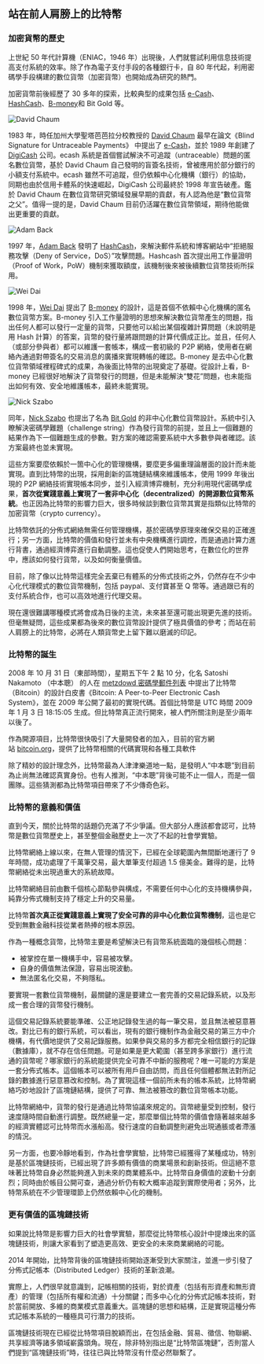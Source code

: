 ## 站在前人肩膀上的比特幣

### 加密貨幣的歷史

上世紀 50 年代計算機（ENIAC，1946 年）出現後，人們就嘗試利用信息技術提高支付系統的效率。除了作為電子支付手段的各種銀行卡，自 80 年代起，利用密碼學手段構建的數位貨幣（加密貨幣）也開始成為研究的熱門。

加密貨幣前後經歷了 30 多年的探索，比較典型的成果包括 [e-Cash](http://www.hit.bme.hu/~buttyan/courses/BMEVIHIM219/2009/Chaum.BlindSigForPayment.1982.PDF)、[HashCash](http://en.wikipedia.org/wiki/Hashcash)、[B-money](http://www.weidai.com/bmoney.txt)和 Bit Gold 等。

![David Chaum](_images/David_Chaum.png)

1983 年，時任加州大學聖塔芭芭拉分校教授的 [David Chaum](https://en.wikipedia.org/wiki/David_Chaum) 最早在論文《Blind Signature for Untraceable Payments》 中提出了 [e-Cash](http://www.hit.bme.hu/~buttyan/courses/BMEVIHIM219/2009/Chaum.BlindSigForPayment.1982.PDF)，並於 1989 年創建了 [DigiCash](https://en.wikipedia.org/wiki/Digicash) 公司。ecash 系統是首個嘗試解決不可追蹤（untraceable）問題的匿名數位貨幣，基於 David Chaum 自己發明的盲簽名技術，曾被應用於部分銀行的小額支付系統中。ecash 雖然不可追蹤，但仍依賴中心化機構（銀行）的協助，同期也由於信用卡體系的快速崛起，DigiCash 公司最終於 1998 年宣告破產。鑑於 David Chaum 在數位貨幣研究領域發展早期的貢獻，有人認為他是“數位貨幣之父”。值得一提的是，David Chaum 目前仍活躍在數位貨幣領域，期待他能做出更重要的貢獻。

![Adam Back](_images/Adam_Back.png)

1997 年，[Adam Back](https://en.wikipedia.org/wiki/Adam_Back) 發明了 [HashCash](http://en.wikipedia.org/wiki/Hashcash)，來解決郵件系統和博客網站中“拒絕服務攻擊（Deny of Service，DoS）”攻擊問題。Hashcash 首次提出用工作量證明（Proof of Work，PoW）機制來獲取額度，該機制後來被後續數位貨幣技術所採用。

![Wei Dai](_images/Wei_Dai.png)

1998 年，[Wei Dai](http://www.weidai.com) 提出了 [B-money](http://www.weidai.com/bmoney.txt) 的設計，這是首個不依賴中心化機構的匿名數位貨幣方案。B-money 引入工作量證明的思想來解決數位貨幣產生的問題，指出任何人都可以發行一定量的貨幣，只要他可以給出某個複雜計算問題（未說明是用 Hash 計算）的答案，貨幣的發行量將跟問題的計算代價成正比。並且，任何人（或部分參與者）都可以維護一套帳本，構成一套初級的 P2P 網絡，使用者在網絡內通過對帶簽名的交易消息的廣播來實現轉帳的確認。B-money 是去中心化數位貨幣領域裡程碑式的成果，為後面比特幣的出現奠定了基礎。從設計上看，B-money 已經很好地解決了貨幣發行的問題，但是未能解決“雙花”問題，也未能指出如何有效、安全地維護帳本，最終未能實現。

![Nick Szabo](_images/Nick_Szabo.png)

同年，[Nick Szabo](http://szabo.best.vwh.net/) 也提出了名為 [Bit Gold](https://unenumerated.blogspot.com/2005/12/bit-gold.html) 的非中心化數位貨幣設計。系統中引入瞭解決密碼學難題（challenge string）作為發行貨幣的前提，並且上一個難題的結果作為下一個難題生成的參數。對方案的確認需要系統中大多數參與者確認。該方案最終也並未實現。

這些方案要麼依賴於一箇中心化的管理機構，要麼更多偏重理論層面的設計而未能實現。直到比特幣的出現，採用創新的區塊鏈結構來維護帳本，使用 1999 年後出現的 P2P 網絡技術實現帳本同步，並引入經濟博弈機制，充分利用現代密碼學成果，**首次從實踐意義上實現了一套非中心化（decentralized）的開源數位貨幣系統**。也正因為比特幣的影響力巨大，很多時候談到數位貨幣其實是指類似比特幣的加密貨幣（crypto currency）。

比特幣依託的分佈式網絡無需任何管理機構，基於密碼學原理來確保交易的正確進行；另一方面，比特幣的價值和發行並未有中央機構進行調控，而是通過計算力進行背書，通過經濟博弈進行自動調整。這也促使人們開始思考，在數位化的世界中，應該如何發行貨幣，以及如何衡量價值。

目前，除了像以比特幣這樣完全丟棄已有體系的分佈式技術之外，仍然存在不少中心化代理模式的數位貨幣機制，包括 paypal、支付寶甚至 Q 幣等。通過跟已有的支付系統合作，也可以高效地進行代理交易。

現在還很難講哪種模式將會成為日後的主流，未來甚至還可能出現更先進的技術。但毫無疑問，這些成果都為後來的數位貨幣設計提供了極具價值的參考；而站在前人肩膀上的比特幣，必將在人類貨幣史上留下難以磨滅的印記。

### 比特幣的誕生
2008 年 10 月 31 日（東部時間），星期五下午 2 點 10 分，化名 Satoshi Nakamoto （中本聰） 的人在 [metzdowd 密碼學郵件列表](http://www.metzdowd.com/pipermail/cryptography/2008-October/014810.html) 中提出了比特幣（Bitcoin）的設計白皮書《Bitcoin: A Peer-to-Peer Electronic Cash System》，並在 2009 年公開了最初的實現代碼。首個比特幣是 UTC 時間 2009 年 1 月 3 日 18:15:05 生成。但比特幣真正流行開來，被人們所關注則是至少兩年以後了。

作為開源項目，比特幣很快吸引了大量開發者的加入，目前的官方網站 [bitcoin.org](http://bitcoin.org)，提供了比特幣相關的代碼實現和各種工具軟件

除了精妙的設計理念外，比特幣最為人津津樂道地一點，是發明人“中本聰”到目前為止尚無法確認真實身份。也有人推測，“中本聰”背後可能不止一個人，而是一個團隊。這些猜測都為比特幣項目帶來了不少傳奇色彩。

### 比特幣的意義和價值

直到今天，關於比特幣的話題仍充滿了不少爭議。但大部分人應該都會認可，比特幣是數位貨幣歷史上，甚至整個金融歷史上一次了不起的社會學實驗。

比特幣網絡上線以來，在無人管理的情況下，已經在全球範圍內無間斷地運行了 9 年時間，成功處理了千萬筆交易，最大單筆支付超過 1.5 億美金。難得的是，比特幣網絡從未出現過重大的系統故障。

比特幣網絡目前由數千個核心節點參與構成，不需要任何中心化的支持機構參與，純靠分佈式機制支持了穩定上升的交易量。

比特幣**首次真正從實踐意義上實現了安全可靠的非中心化數位貨幣機制**，這也是它受到無數金融科技從業者熱捧的根本原因。

作為一種概念貨幣，比特幣主要是希望解決已有貨幣系統面臨的幾個核心問題：

* 被掌控在單一機構手中，容易被攻擊。
* 自身的價值無法保證，容易出現波動。
* 無法匿名化交易，不夠隱私。

要實現一套數位貨幣機制，最關鍵的還是要建立一套完善的交易記錄系統，以及形成一套合理的貨幣發行機制。

這個交易記錄系統要能準確、公正地記錄發生過的每一筆交易，並且無法被惡意篡改。對比已有的銀行系統，可以看出，現有的銀行機制作為金融交易的第三方中介機構，有代價地提供了交易記錄服務。如果參與交易的多方都完全相信銀行的記錄（數據庫），就不存在信任問題。可是如果是更大範圍（甚至跨多家銀行）進行流通的貨幣呢？哪家銀行的系統能提供完全可靠不中斷的服務呢？唯一可能的方案是一套分佈式帳本。這個帳本可以被所有用戶自由訪問，而且任何個體都無法對所記錄的數據進行惡意篡改和控制。為了實現這樣一個前所未有的帳本系統，比特幣網絡巧妙地設計了區塊鏈結構，提供了可靠、無法被篡改的數位貨幣帳本功能。

比特幣網絡中，貨幣的發行是通過比特幣協議來規定的。貨幣總量受到控制，發行速度隨時間自動進行調整。既然總量一定，那麼單個比特幣的價值會隨著越來越多的經濟實體認可比特幣而水漲船高。發行速度的自動調整則避免出現通脹或者滯漲的情況。

另一方面，也要冷靜地看到，作為社會學實驗，比特幣已經獲得了某種成功，特別是基於區塊鏈技術，已經出現了許多頗有價值的商業場景和創新技術。但這絕不意味著比特幣自身必然能夠進入到未來的商業體系中。比特幣自身價值的波動十分劇烈；同時由於帳目公開可查，通過分析仍有較大概率追蹤到實際使用者；另外，比特幣系統在不少管理環節上仍然依賴中心化的機制。

### 更有價值的區塊鏈技術

如果說比特幣是影響力巨大的社會學實驗，那麼從比特幣核心設計中提煉出來的區塊鏈技術，則讓大家看到了塑造更高效、更安全的未來商業網絡的可能。

2014 年開始，比特幣背後的區塊鏈技術開始逐漸受到大家關注，並進一步引發了分佈式記帳本（Distributed Ledger）技術的革新浪潮。

實際上，人們很早就意識到，記帳相關的技術，對於資產（包括有形資產和無形資產）的管理（包括所有權和流通）十分關鍵；而多中心化的分佈式記帳本技術，對於當前開放、多維的商業模式意義重大。區塊鏈的思想和結構，正是實現這種分佈式記帳本系統的一種極具可行潛力的技術。

區塊鏈技術現在已經從比特幣項目脫穎而出，在包括金融、貿易、徵信、物聯網、共享經濟等諸多領域嶄露頭角。現在，除非特別指出是“比特幣區塊鏈”，否則當人們提到“區塊鏈技術”時，往往已與比特幣沒有什麼必然聯繫了。

